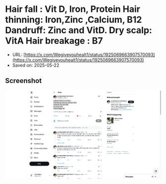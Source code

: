 # Hair fall : Vit D, Iron, Protein  Hair thinning: Iron,Zinc ,Calcium, B12  Dandruff: Zinc and VitD. Dry scalp: VitA  Hair breakage : B7

- URL: [https://x.com/Wegiveyouhealt1/status/1925069663907570093](https://x.com/Wegiveyouhealt1/status/1925069663907570093)
- Saved on: 2025-05-22

## Screenshot

![Screenshot](screenshot.png)
